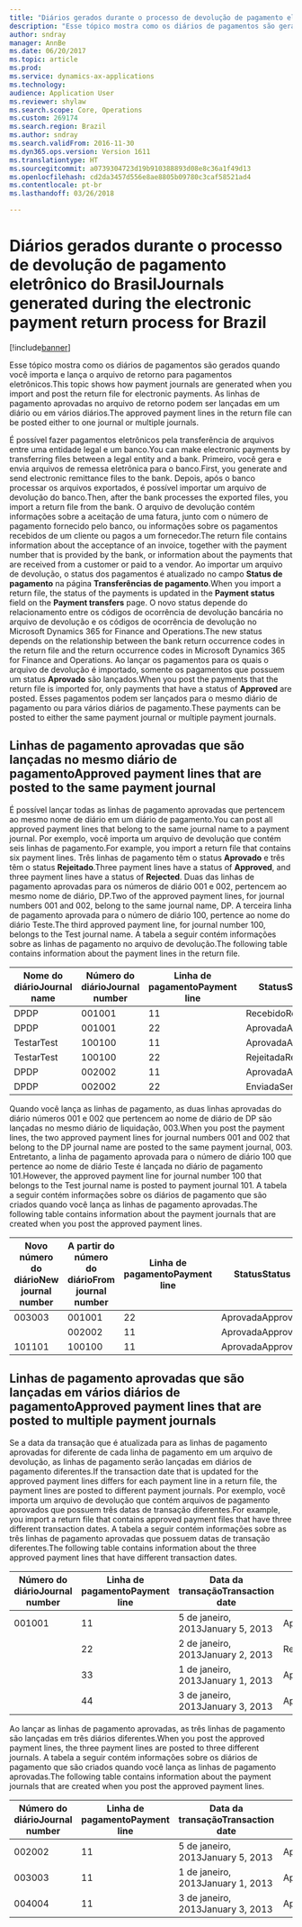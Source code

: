 ```yaml
---
title: "Diários gerados durante o processo de devolução de pagamento eletrônico do Brasil"
description: "Esse tópico mostra como os diários de pagamentos são gerados quando você importa e lança o arquivo de retorno para pagamentos eletrônicos. As linhas de pagamento aprovadas no arquivo de retorno podem ser lançadas em um diário ou em vários diários."
author: sndray
manager: AnnBe
ms.date: 06/20/2017
ms.topic: article
ms.prod: 
ms.service: dynamics-ax-applications
ms.technology: 
audience: Application User
ms.reviewer: shylaw
ms.search.scope: Core, Operations
ms.custom: 269174
ms.search.region: Brazil
ms.author: sndray
ms.search.validFrom: 2016-11-30
ms.dyn365.ops.version: Version 1611
ms.translationtype: HT
ms.sourcegitcommit: a0739304723d19b910388893d08e8c36a1f49d13
ms.openlocfilehash: cd2da3457d556e8ae8805b09780c3caf58521ad4
ms.contentlocale: pt-br
ms.lasthandoff: 03/26/2018

---
```


# <a name="journals-generated-during-the-electronic-payment-return-process-for-brazil"></a><span data-ttu-id="e3e9d-104">Diários gerados durante o processo de devolução de pagamento eletrônico do Brasil</span><span class="sxs-lookup"><span data-stu-id="e3e9d-104">Journals generated during the electronic payment return process for Brazil</span></span>

[!include[banner](../includes/banner.md)]


<span data-ttu-id="e3e9d-105">Esse tópico mostra como os diários de pagamentos são gerados quando você importa e lança o arquivo de retorno para pagamentos eletrônicos.</span><span class="sxs-lookup"><span data-stu-id="e3e9d-105">This topic shows how payment journals are generated when you import and post the return file for electronic payments.</span></span> <span data-ttu-id="e3e9d-106">As linhas de pagamento aprovadas no arquivo de retorno podem ser lançadas em um diário ou em vários diários.</span><span class="sxs-lookup"><span data-stu-id="e3e9d-106">The approved payment lines in the return file can be posted either to one journal or multiple journals.</span></span>

<span data-ttu-id="e3e9d-107">É possível fazer pagamentos eletrônicos pela transferência de arquivos entre uma entidade legal e um banco.</span><span class="sxs-lookup"><span data-stu-id="e3e9d-107">You can make electronic payments by transferring files between a legal entity and a bank.</span></span> <span data-ttu-id="e3e9d-108">Primeiro, você gera e envia arquivos de remessa eletrônica para o banco.</span><span class="sxs-lookup"><span data-stu-id="e3e9d-108">First, you generate and send electronic remittance files to the bank.</span></span> <span data-ttu-id="e3e9d-109">Depois, após o banco processar os arquivos exportados, é possível importar um arquivo de devolução do banco.</span><span class="sxs-lookup"><span data-stu-id="e3e9d-109">Then, after the bank processes the exported files, you import a return file from the bank.</span></span> <span data-ttu-id="e3e9d-110">O arquivo de devolução contém informações sobre a aceitação de uma fatura, junto com o número de pagamento fornecido pelo banco, ou informações sobre os pagamentos recebidos de um cliente ou pagos a um fornecedor.</span><span class="sxs-lookup"><span data-stu-id="e3e9d-110">The return file contains information about the acceptance of an invoice, together with the payment number that is provided by the bank, or information about the payments that are received from a customer or paid to a vendor.</span></span> <span data-ttu-id="e3e9d-111">Ao importar um arquivo de devolução, o status dos pagamentos é atualizado no campo **Status de pagamento** na página **Transferências de pagamento**.</span><span class="sxs-lookup"><span data-stu-id="e3e9d-111">When you import a return file, the status of the payments is updated in the **Payment status** field on the **Payment transfers** page.</span></span> <span data-ttu-id="e3e9d-112">O novo status depende do relacionamento entre os códigos de ocorrência de devolução bancária no arquivo de devolução e os códigos de ocorrência de devolução no Microsoft Dynamics 365 for Finance and Operations.</span><span class="sxs-lookup"><span data-stu-id="e3e9d-112">The new status depends on the relationship between the bank return occurrence codes in the return file and the return occurrence codes in Microsoft Dynamics 365 for Finance and Operations.</span></span> <span data-ttu-id="e3e9d-113">Ao lançar os pagamentos para os quais o arquivo de devolução é importado, somente os pagamentos que possuem um status **Aprovado** são lançados.</span><span class="sxs-lookup"><span data-stu-id="e3e9d-113">When you post the payments that the return file is imported for, only payments that have a status of **Approved** are posted.</span></span> <span data-ttu-id="e3e9d-114">Esses pagamentos podem ser lançados para o mesmo diário de pagamento ou para vários diários de pagamento.</span><span class="sxs-lookup"><span data-stu-id="e3e9d-114">These payments can be posted to either the same payment journal or multiple payment journals.</span></span>

## <a name="approved-payment-lines-that-are-posted-to-the-same-payment-journal"></a><span data-ttu-id="e3e9d-115">Linhas de pagamento aprovadas que são lançadas no mesmo diário de pagamento</span><span class="sxs-lookup"><span data-stu-id="e3e9d-115">Approved payment lines that are posted to the same payment journal</span></span>
<span data-ttu-id="e3e9d-116">É possível lançar todas as linhas de pagamento aprovadas que pertencem ao mesmo nome de diário em um diário de pagamento.</span><span class="sxs-lookup"><span data-stu-id="e3e9d-116">You can post all approved payment lines that belong to the same journal name to a payment journal.</span></span> <span data-ttu-id="e3e9d-117">Por exemplo, você importa um arquivo de devolução que contém seis linhas de pagamento.</span><span class="sxs-lookup"><span data-stu-id="e3e9d-117">For example, you import a return file that contains six payment lines.</span></span> <span data-ttu-id="e3e9d-118">Três linhas de pagamento têm o status **Aprovado** e três têm o status **Rejeitado**.</span><span class="sxs-lookup"><span data-stu-id="e3e9d-118">Three payment lines have a status of **Approved**, and three payment lines have a status of **Rejected**.</span></span> <span data-ttu-id="e3e9d-119">Duas das linhas de pagamento aprovadas para os números de diário 001 e 002, pertencem ao mesmo nome de diário, DP.</span><span class="sxs-lookup"><span data-stu-id="e3e9d-119">Two of the approved payment lines, for journal numbers 001 and 002, belong to the same journal name, DP.</span></span> <span data-ttu-id="e3e9d-120">A terceira linha de pagamento aprovada para o número de diário 100, pertence ao nome do diário Teste.</span><span class="sxs-lookup"><span data-stu-id="e3e9d-120">The third approved payment line, for journal number 100, belongs to the Test journal name.</span></span> <span data-ttu-id="e3e9d-121">A tabela a seguir contém informações sobre as linhas de pagamento no arquivo de devolução.</span><span class="sxs-lookup"><span data-stu-id="e3e9d-121">The following table contains information about the payment lines in the return file.</span></span>

| <span data-ttu-id="e3e9d-122">Nome do diário</span><span class="sxs-lookup"><span data-stu-id="e3e9d-122">Journal name</span></span> | <span data-ttu-id="e3e9d-123">Número do diário</span><span class="sxs-lookup"><span data-stu-id="e3e9d-123">Journal number</span></span> | <span data-ttu-id="e3e9d-124">Linha de pagamento</span><span class="sxs-lookup"><span data-stu-id="e3e9d-124">Payment line</span></span> | <span data-ttu-id="e3e9d-125">Status</span><span class="sxs-lookup"><span data-stu-id="e3e9d-125">Status</span></span>   | <span data-ttu-id="e3e9d-126">Valor</span><span class="sxs-lookup"><span data-stu-id="e3e9d-126">Amount</span></span> |
|--------------|----------------|--------------|----------|--------|
| <span data-ttu-id="e3e9d-127">DP</span><span class="sxs-lookup"><span data-stu-id="e3e9d-127">DP</span></span>           | <span data-ttu-id="e3e9d-128">001</span><span class="sxs-lookup"><span data-stu-id="e3e9d-128">001</span></span>            | <span data-ttu-id="e3e9d-129">1</span><span class="sxs-lookup"><span data-stu-id="e3e9d-129">1</span></span>            | <span data-ttu-id="e3e9d-130">Recebido</span><span class="sxs-lookup"><span data-stu-id="e3e9d-130">Received</span></span> | <span data-ttu-id="e3e9d-131">1.000</span><span class="sxs-lookup"><span data-stu-id="e3e9d-131">1,000</span></span>  |
| <span data-ttu-id="e3e9d-132">DP</span><span class="sxs-lookup"><span data-stu-id="e3e9d-132">DP</span></span>           | <span data-ttu-id="e3e9d-133">001</span><span class="sxs-lookup"><span data-stu-id="e3e9d-133">001</span></span>            | <span data-ttu-id="e3e9d-134">2</span><span class="sxs-lookup"><span data-stu-id="e3e9d-134">2</span></span>            | <span data-ttu-id="e3e9d-135">Aprovada</span><span class="sxs-lookup"><span data-stu-id="e3e9d-135">Approved</span></span> | <span data-ttu-id="e3e9d-136">2.000</span><span class="sxs-lookup"><span data-stu-id="e3e9d-136">2,000</span></span>  |
| <span data-ttu-id="e3e9d-137">Testar</span><span class="sxs-lookup"><span data-stu-id="e3e9d-137">Test</span></span>         | <span data-ttu-id="e3e9d-138">100</span><span class="sxs-lookup"><span data-stu-id="e3e9d-138">100</span></span>            | <span data-ttu-id="e3e9d-139">1</span><span class="sxs-lookup"><span data-stu-id="e3e9d-139">1</span></span>            | <span data-ttu-id="e3e9d-140">Aprovada</span><span class="sxs-lookup"><span data-stu-id="e3e9d-140">Approved</span></span> | <span data-ttu-id="e3e9d-141">3.000</span><span class="sxs-lookup"><span data-stu-id="e3e9d-141">3,000</span></span>  |
| <span data-ttu-id="e3e9d-142">Testar</span><span class="sxs-lookup"><span data-stu-id="e3e9d-142">Test</span></span>         | <span data-ttu-id="e3e9d-143">100</span><span class="sxs-lookup"><span data-stu-id="e3e9d-143">100</span></span>            | <span data-ttu-id="e3e9d-144">2</span><span class="sxs-lookup"><span data-stu-id="e3e9d-144">2</span></span>            | <span data-ttu-id="e3e9d-145">Rejeitada</span><span class="sxs-lookup"><span data-stu-id="e3e9d-145">Rejected</span></span> | <span data-ttu-id="e3e9d-146">4.000</span><span class="sxs-lookup"><span data-stu-id="e3e9d-146">4,000</span></span>  |
| <span data-ttu-id="e3e9d-147">DP</span><span class="sxs-lookup"><span data-stu-id="e3e9d-147">DP</span></span>           | <span data-ttu-id="e3e9d-148">002</span><span class="sxs-lookup"><span data-stu-id="e3e9d-148">002</span></span>            | <span data-ttu-id="e3e9d-149">1</span><span class="sxs-lookup"><span data-stu-id="e3e9d-149">1</span></span>            | <span data-ttu-id="e3e9d-150">Aprovada</span><span class="sxs-lookup"><span data-stu-id="e3e9d-150">Approved</span></span> | <span data-ttu-id="e3e9d-151">5.000</span><span class="sxs-lookup"><span data-stu-id="e3e9d-151">5,000</span></span>  |
| <span data-ttu-id="e3e9d-152">DP</span><span class="sxs-lookup"><span data-stu-id="e3e9d-152">DP</span></span>           | <span data-ttu-id="e3e9d-153">002</span><span class="sxs-lookup"><span data-stu-id="e3e9d-153">002</span></span>            | <span data-ttu-id="e3e9d-154">2</span><span class="sxs-lookup"><span data-stu-id="e3e9d-154">2</span></span>            | <span data-ttu-id="e3e9d-155">Enviada</span><span class="sxs-lookup"><span data-stu-id="e3e9d-155">Sent</span></span>     | <span data-ttu-id="e3e9d-156">6,000</span><span class="sxs-lookup"><span data-stu-id="e3e9d-156">6,000</span></span>  |

<span data-ttu-id="e3e9d-157">Quando você lança as linhas de pagamento, as duas linhas aprovadas do diário números 001 e 002 que pertencem ao nome de diário de DP são lançadas no mesmo diário de liquidação, 003.</span><span class="sxs-lookup"><span data-stu-id="e3e9d-157">When you post the payment lines, the two approved payment lines for journal numbers 001 and 002 that belong to the DP journal name are posted to the same payment journal, 003.</span></span> <span data-ttu-id="e3e9d-158">Entretanto, a linha de pagamento aprovada para o número de diário 100 que pertence ao nome de diário Teste é lançada no diário de pagamento 101.</span><span class="sxs-lookup"><span data-stu-id="e3e9d-158">However, the approved payment line for journal number 100 that belongs to the Test journal name is posted to payment journal 101.</span></span> <span data-ttu-id="e3e9d-159">A tabela a seguir contém informações sobre os diários de pagamento que são criados quando você lança as linhas de pagamento aprovadas.</span><span class="sxs-lookup"><span data-stu-id="e3e9d-159">The following table contains information about the payment journals that are created when you post the approved payment lines.</span></span>

| <span data-ttu-id="e3e9d-160">Novo número do diário</span><span class="sxs-lookup"><span data-stu-id="e3e9d-160">New journal number</span></span> | <span data-ttu-id="e3e9d-161">A partir do número do diário</span><span class="sxs-lookup"><span data-stu-id="e3e9d-161">From journal number</span></span> | <span data-ttu-id="e3e9d-162">Linha de pagamento</span><span class="sxs-lookup"><span data-stu-id="e3e9d-162">Payment line</span></span> | <span data-ttu-id="e3e9d-163">Status</span><span class="sxs-lookup"><span data-stu-id="e3e9d-163">Status</span></span>   | <span data-ttu-id="e3e9d-164">Valor</span><span class="sxs-lookup"><span data-stu-id="e3e9d-164">Amount</span></span> |
|--------------------|---------------------|--------------|----------|--------|
| <span data-ttu-id="e3e9d-165">003</span><span class="sxs-lookup"><span data-stu-id="e3e9d-165">003</span></span>                | <span data-ttu-id="e3e9d-166">001</span><span class="sxs-lookup"><span data-stu-id="e3e9d-166">001</span></span>                 | <span data-ttu-id="e3e9d-167">2</span><span class="sxs-lookup"><span data-stu-id="e3e9d-167">2</span></span>            | <span data-ttu-id="e3e9d-168">Aprovada</span><span class="sxs-lookup"><span data-stu-id="e3e9d-168">Approved</span></span> | <span data-ttu-id="e3e9d-169">2.000</span><span class="sxs-lookup"><span data-stu-id="e3e9d-169">2,000</span></span>  |
|                    | <span data-ttu-id="e3e9d-170">002</span><span class="sxs-lookup"><span data-stu-id="e3e9d-170">002</span></span>                 | <span data-ttu-id="e3e9d-171">1</span><span class="sxs-lookup"><span data-stu-id="e3e9d-171">1</span></span>            | <span data-ttu-id="e3e9d-172">Aprovada</span><span class="sxs-lookup"><span data-stu-id="e3e9d-172">Approved</span></span> | <span data-ttu-id="e3e9d-173">5.000</span><span class="sxs-lookup"><span data-stu-id="e3e9d-173">5,000</span></span>  |
| <span data-ttu-id="e3e9d-174">101</span><span class="sxs-lookup"><span data-stu-id="e3e9d-174">101</span></span>                | <span data-ttu-id="e3e9d-175">100</span><span class="sxs-lookup"><span data-stu-id="e3e9d-175">100</span></span>                 | <span data-ttu-id="e3e9d-176">1</span><span class="sxs-lookup"><span data-stu-id="e3e9d-176">1</span></span>            | <span data-ttu-id="e3e9d-177">Aprovada</span><span class="sxs-lookup"><span data-stu-id="e3e9d-177">Approved</span></span> | <span data-ttu-id="e3e9d-178">3.000</span><span class="sxs-lookup"><span data-stu-id="e3e9d-178">3,000</span></span>  |

## <a name="approved-payment-lines-that-are-posted-to-multiple-payment-journals"></a><span data-ttu-id="e3e9d-179">Linhas de pagamento aprovadas que são lançadas em vários diários de pagamento</span><span class="sxs-lookup"><span data-stu-id="e3e9d-179">Approved payment lines that are posted to multiple payment journals</span></span>
<span data-ttu-id="e3e9d-180">Se a data da transação que é atualizada para as linhas de pagamento aprovadas for diferente de cada linha de pagamento em um arquivo de devolução, as linhas de pagamento serão lançadas em diários de pagamento diferentes.</span><span class="sxs-lookup"><span data-stu-id="e3e9d-180">If the transaction date that is updated for the approved payment lines differs for each payment line in a return file, the payment lines are posted to different payment journals.</span></span> <span data-ttu-id="e3e9d-181">Por exemplo, você importa um arquivo de devolução que contém arquivos de pagamento aprovados que possuem três datas de transação diferentes.</span><span class="sxs-lookup"><span data-stu-id="e3e9d-181">For example, you import a return file that contains approved payment files that have three different transaction dates.</span></span> <span data-ttu-id="e3e9d-182">A tabela a seguir contém informações sobre as três linhas de pagamento aprovadas que possuem datas de transação diferentes.</span><span class="sxs-lookup"><span data-stu-id="e3e9d-182">The following table contains information about the three approved payment lines that have different transaction dates.</span></span>

| <span data-ttu-id="e3e9d-183">Número do diário</span><span class="sxs-lookup"><span data-stu-id="e3e9d-183">Journal number</span></span> | <span data-ttu-id="e3e9d-184">Linha de pagamento</span><span class="sxs-lookup"><span data-stu-id="e3e9d-184">Payment line</span></span> | <span data-ttu-id="e3e9d-185">Data da transação</span><span class="sxs-lookup"><span data-stu-id="e3e9d-185">Transaction date</span></span> | <span data-ttu-id="e3e9d-186">Status</span><span class="sxs-lookup"><span data-stu-id="e3e9d-186">Status</span></span>   | <span data-ttu-id="e3e9d-187">Valor</span><span class="sxs-lookup"><span data-stu-id="e3e9d-187">Amount</span></span> |
|----------------|--------------|------------------|----------|--------|
| <span data-ttu-id="e3e9d-188">001</span><span class="sxs-lookup"><span data-stu-id="e3e9d-188">001</span></span>            | <span data-ttu-id="e3e9d-189">1</span><span class="sxs-lookup"><span data-stu-id="e3e9d-189">1</span></span>            | <span data-ttu-id="e3e9d-190">5 de janeiro, 2013</span><span class="sxs-lookup"><span data-stu-id="e3e9d-190">January 5, 2013</span></span>  | <span data-ttu-id="e3e9d-191">Aprovada</span><span class="sxs-lookup"><span data-stu-id="e3e9d-191">Approved</span></span> | <span data-ttu-id="e3e9d-192">1.000</span><span class="sxs-lookup"><span data-stu-id="e3e9d-192">1,000</span></span>  |
|                | <span data-ttu-id="e3e9d-193">2</span><span class="sxs-lookup"><span data-stu-id="e3e9d-193">2</span></span>            | <span data-ttu-id="e3e9d-194">2 de janeiro, 2013</span><span class="sxs-lookup"><span data-stu-id="e3e9d-194">January 2, 2013</span></span>  | <span data-ttu-id="e3e9d-195">Recebido</span><span class="sxs-lookup"><span data-stu-id="e3e9d-195">Received</span></span> | <span data-ttu-id="e3e9d-196">2.000</span><span class="sxs-lookup"><span data-stu-id="e3e9d-196">2,000</span></span>  |
|                | <span data-ttu-id="e3e9d-197">3</span><span class="sxs-lookup"><span data-stu-id="e3e9d-197">3</span></span>            | <span data-ttu-id="e3e9d-198">1 de janeiro, 2013</span><span class="sxs-lookup"><span data-stu-id="e3e9d-198">January 1, 2013</span></span>  | <span data-ttu-id="e3e9d-199">Aprovada</span><span class="sxs-lookup"><span data-stu-id="e3e9d-199">Approved</span></span> | <span data-ttu-id="e3e9d-200">3.000</span><span class="sxs-lookup"><span data-stu-id="e3e9d-200">3,000</span></span>  |
|                | <span data-ttu-id="e3e9d-201">4</span><span class="sxs-lookup"><span data-stu-id="e3e9d-201">4</span></span>            | <span data-ttu-id="e3e9d-202">3 de janeiro, 2013</span><span class="sxs-lookup"><span data-stu-id="e3e9d-202">January 3, 2013</span></span>  | <span data-ttu-id="e3e9d-203">Aprovada</span><span class="sxs-lookup"><span data-stu-id="e3e9d-203">Approved</span></span> | <span data-ttu-id="e3e9d-204">4.000</span><span class="sxs-lookup"><span data-stu-id="e3e9d-204">4,000</span></span>  |

<span data-ttu-id="e3e9d-205">Ao lançar as linhas de pagamento aprovadas, as três linhas de pagamento são lançadas em três diários diferentes.</span><span class="sxs-lookup"><span data-stu-id="e3e9d-205">When you post the approved payment lines, the three payment lines are posted to three different journals.</span></span> <span data-ttu-id="e3e9d-206">A tabela a seguir contém informações sobre os diários de pagamento que são criados quando você lança as linhas de pagamento aprovadas.</span><span class="sxs-lookup"><span data-stu-id="e3e9d-206">The following table contains information about the payment journals that are created when you post the approved payment lines.</span></span>

| <span data-ttu-id="e3e9d-207">Número do diário</span><span class="sxs-lookup"><span data-stu-id="e3e9d-207">Journal number</span></span> | <span data-ttu-id="e3e9d-208">Linha de pagamento</span><span class="sxs-lookup"><span data-stu-id="e3e9d-208">Payment line</span></span> | <span data-ttu-id="e3e9d-209">Data da transação</span><span class="sxs-lookup"><span data-stu-id="e3e9d-209">Transaction date</span></span> | <span data-ttu-id="e3e9d-210">Status</span><span class="sxs-lookup"><span data-stu-id="e3e9d-210">Status</span></span>   | <span data-ttu-id="e3e9d-211">Valor</span><span class="sxs-lookup"><span data-stu-id="e3e9d-211">Amount</span></span> |
|----------------|--------------|------------------|----------|--------|
| <span data-ttu-id="e3e9d-212">002</span><span class="sxs-lookup"><span data-stu-id="e3e9d-212">002</span></span>            | <span data-ttu-id="e3e9d-213">1</span><span class="sxs-lookup"><span data-stu-id="e3e9d-213">1</span></span>            | <span data-ttu-id="e3e9d-214">5 de janeiro, 2013</span><span class="sxs-lookup"><span data-stu-id="e3e9d-214">January 5, 2013</span></span>  | <span data-ttu-id="e3e9d-215">Aprovada</span><span class="sxs-lookup"><span data-stu-id="e3e9d-215">Approved</span></span> | <span data-ttu-id="e3e9d-216">1.000</span><span class="sxs-lookup"><span data-stu-id="e3e9d-216">1,000</span></span>  |
| <span data-ttu-id="e3e9d-217">003</span><span class="sxs-lookup"><span data-stu-id="e3e9d-217">003</span></span>            | <span data-ttu-id="e3e9d-218">1</span><span class="sxs-lookup"><span data-stu-id="e3e9d-218">1</span></span>            | <span data-ttu-id="e3e9d-219">1 de janeiro, 2013</span><span class="sxs-lookup"><span data-stu-id="e3e9d-219">January 1, 2013</span></span>  | <span data-ttu-id="e3e9d-220">Aprovada</span><span class="sxs-lookup"><span data-stu-id="e3e9d-220">Approved</span></span> | <span data-ttu-id="e3e9d-221">3.000</span><span class="sxs-lookup"><span data-stu-id="e3e9d-221">3,000</span></span>  |
| <span data-ttu-id="e3e9d-222">004</span><span class="sxs-lookup"><span data-stu-id="e3e9d-222">004</span></span>            | <span data-ttu-id="e3e9d-223">1</span><span class="sxs-lookup"><span data-stu-id="e3e9d-223">1</span></span>            | <span data-ttu-id="e3e9d-224">3 de janeiro, 2013</span><span class="sxs-lookup"><span data-stu-id="e3e9d-224">January 3, 2013</span></span>  | <span data-ttu-id="e3e9d-225">Aprovada</span><span class="sxs-lookup"><span data-stu-id="e3e9d-225">Approved</span></span> | <span data-ttu-id="e3e9d-226">4.000</span><span class="sxs-lookup"><span data-stu-id="e3e9d-226">4,000</span></span>  |






